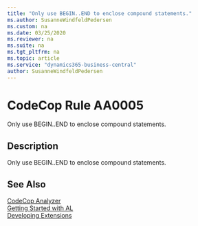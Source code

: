 ```yaml
---
title: "Only use BEGIN..END to enclose compound statements."
ms.author: SusanneWindfeldPedersen
ms.custom: na
ms.date: 03/25/2020
ms.reviewer: na
ms.suite: na
ms.tgt_pltfrm: na
ms.topic: article
ms.service: "dynamics365-business-central"
author: SusanneWindfeldPedersen
---
```

[//]: # (START>DO_NOT_EDIT)
[//]: # (IMPORTANT:Do not edit any of the content between here and the END>DO_NOT_EDIT.)
[//]: # (Any modifications should be made in the .xml files in the ModernDev repo.)
# CodeCop Rule AA0005
Only use BEGIN..END to enclose compound statements.  

## Description
Only use BEGIN..END to enclose compound statements.

[//]: # (IMPORTANT: END>DO_NOT_EDIT)
## See Also  
[CodeCop Analyzer](codecop.md)  
[Getting Started with AL](../devenv-get-started.md)  
[Developing Extensions](../devenv-dev-overview.md)  